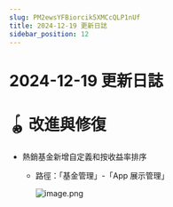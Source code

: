 ```yaml
---
slug: PM2ewsYFBiorcik5XMCcQLP1nUf
title: 2024-12-19 更新日誌
sidebar_position: 12
---
```



# 2024-12-19 更新日誌


# 🪀 改進與修復

- 熱銷基金新增自定義和按收益率排序
    - 路徑：「基金管理」-「App 展示管理」

        ![image.png](/assets/eb3583cd2759be83dad81a06a4878e6d.png)

